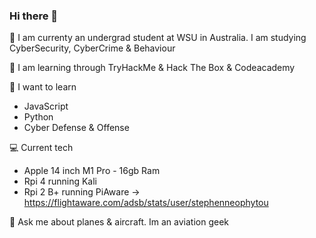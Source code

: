 ### Hi there 👋

🔭 I am currenty an undergrad student at WSU in Australia. I am studying CyberSecurity, CyberCrime & Behaviour

📡 I am learning through TryHackMe & Hack The Box & Codeacademy

🌱 I want to learn
  - JavaScript
  - Python
  - Cyber Defense & Offense

💻 Current tech
  - Apple 14 inch M1 Pro - 16gb Ram
  - Rpi 4 running Kali
  - Rpi 2 B+ running PiAware -> https://flightaware.com/adsb/stats/user/stephenneophytou

💬 Ask me about planes & aircraft. Im an aviation geek





<!--
**chewbyte/chewbyte** is a ✨ _special_ ✨ repository because its `README.md` (this file) appears on your GitHub profile.

Here are some ideas to get you started:

- 🔭 I’m currently working on ...
- 🌱 I’m currently learning ...
- 👯 I’m looking to collaborate on ...
- 🤔 I’m looking for help with ...
- 💬 Ask me about ...
- 📫 How to reach me: ...
- 😄 Pronouns: ...
- ⚡ Fun fact: ...
-->
